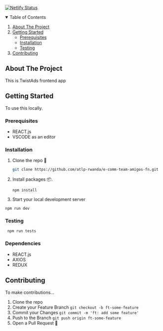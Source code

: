 [![Netlify Status](https://api.netlify.com/api/v1/badges/37e2d040-252e-47c5-976f-b0749f961d58/deploy-status)](https://app.netlify.com/sites/twistads/deploys)


<details open="open">
  <summary>Table of Contents</summary>
  <ol>
    <li>
      <a href="#about-the-project">About The Project</a>
    </li>
    <li>
      <a href="#getting-started">Getting Started</a>
      <ul>
        <li><a href="#prerequisites">Prerequisites</a></li>
        <li><a href="#installation">Installation</a></li>
        <li><a href="#testing">Testing</a></li>
      </ul>
    </li>
    <li><a href="#contributing">Contributing</a></li>
  </ol>
</details>

## About The Project

This is TwistAds frontend app

## Getting Started

To use this locally.

### Prerequisites

-   []() REACT.js
-   []() VSCODE as an editor
### Installation

1. Clone the repo 💫
    ```sh
    git clone https://github.com/atlp-rwanda/e-comm-team-amigos-fn.git
    ```
2. Install packages 📦.
    ```
    npm install
    ```

5. Start your local development server

```
npm run dev
```

### Testing
```  npm run tests ```

### Dependencies

-   []() REACT.js
-   []() AXIOS
-   []() REDUX 

## Contributing

To make contributions...

1. Clone the repo
1. Create your Feature Branch `git checkout -b ft-some-feature`
1. Commit your Changes `git commit -m 'ft: add some feature'`
1. Push to the Branch `git push origin ft-some-feature`
1. Open a Pull Request 👊
